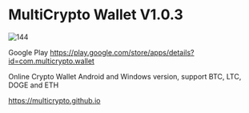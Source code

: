 # MultiCrypto Wallet V1.0.3
![144](https://user-images.githubusercontent.com/53434992/62117683-02653780-b2c5-11e9-94a9-61b9fc93fa8c.png)

Google Play https://play.google.com/store/apps/details?id=com.multicrypto.wallet

Online Crypto Wallet Android and Windows version, support BTC, LTC, DOGE and ETH

https://multicrypto.github.io
